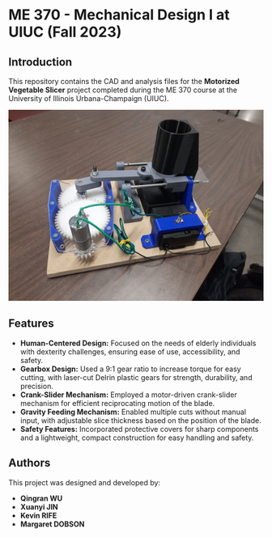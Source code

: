 # ME 370 - Mechanical Design I at UIUC (Fall 2023)

## Introduction
This repository contains the CAD and analysis files for the **Motorized Vegetable Slicer** project completed during the ME 370 course at the University of Illinois Urbana-Champaign (UIUC).

![Slicer](./Motorized_Vegetable_Slicer.png)

## Features
- **Human-Centered Design:** Focused on the needs of elderly individuals with dexterity challenges, ensuring ease of use, accessibility, and safety.
- **Gearbox Design:** Used a 9:1 gear ratio to increase torque for easy cutting, with laser-cut Delrin plastic gears for strength, durability, and precision.
- **Crank-Slider Mechanism:** Employed a motor-driven crank-slider mechanism for efficient reciprocating motion of the blade.
- **Gravity Feeding Mechanism:** Enabled multiple cuts without manual input, with adjustable slice thickness based on the position of the blade.
- **Safety Features:** Incorporated protective covers for sharp components and a lightweight, compact construction for easy handling and safety.

## Authors
This project was designed and developed by:
- **Qingran WU**
- **Xuanyi JIN**
- **Kevin RIFE**
- **Margaret DOBSON**
